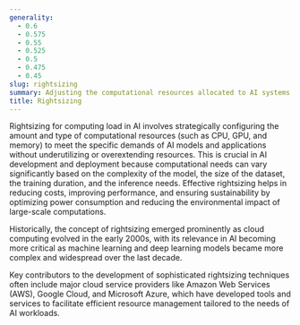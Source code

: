```yaml
---
generality:
  - 0.6
  - 0.575
  - 0.55
  - 0.525
  - 0.5
  - 0.475
  - 0.45
slug: rightsizing
summary: Adjusting the computational resources allocated to AI systems to match the workload requirements optimally.
title: Rightsizing
---
```


Rightsizing for computing load in AI involves strategically configuring the amount and type of computational resources (such as CPU, GPU, and memory) to meet the specific demands of AI models and applications without underutilizing or overextending resources. This is crucial in AI development and deployment because computational needs can vary significantly based on the complexity of the model, the size of the dataset, the training duration, and the inference needs. Effective rightsizing helps in reducing costs, improving performance, and ensuring sustainability by optimizing power consumption and reducing the environmental impact of large-scale computations.

Historically, the concept of rightsizing emerged prominently as cloud computing evolved in the early 2000s, with its relevance in AI becoming more critical as machine learning and deep learning models became more complex and widespread over the last decade.

Key contributors to the development of sophisticated rightsizing techniques often include major cloud service providers like Amazon Web Services (AWS), Google Cloud, and Microsoft Azure, which have developed tools and services to facilitate efficient resource management tailored to the needs of AI workloads.
